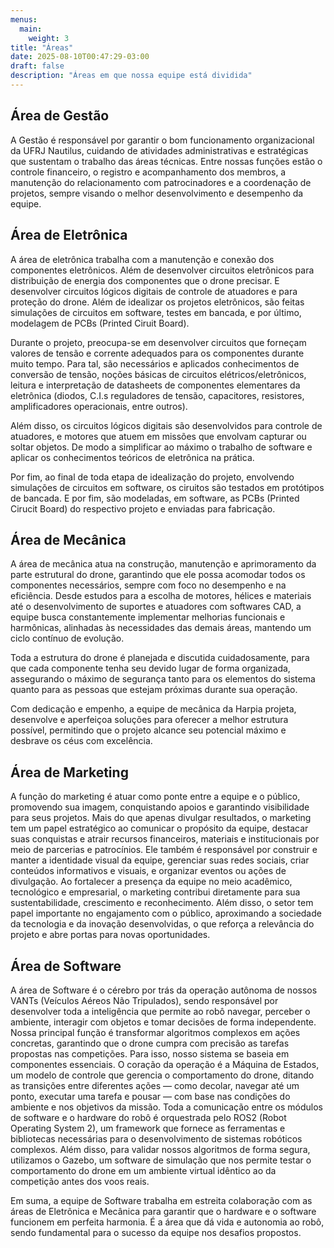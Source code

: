 ```yaml
---
menus:
  main:
    weight: 3
title: "Áreas"
date: 2025-08-10T00:47:29-03:00
draft: false
description: "Áreas em que nossa equipe está dividida"
---
```


<section>

## Área de Gestão

A Gestão é responsável por garantir o bom funcionamento organizacional da UFRJ Nautilus, cuidando de atividades administrativas e estratégicas que sustentam o trabalho das áreas técnicas. Entre nossas funções estão o controle financeiro, o registro e acompanhamento dos membros, a manutenção do relacionamento com patrocinadores e a coordenação de projetos, sempre visando o melhor desenvolvimento e desempenho da equipe.

</section>

<section>

## Área de Eletrônica

A área de eletrônica trabalha com a manutenção e conexão dos componentes eletrônicos. Além de  desenvolver circuitos eletrônicos para distribuição de energia dos componentes que o drone precisar. E desenvolver circuitos lógicos digitais de controle de atuadores e para proteção do drone. Além de idealizar os projetos eletrônicos, são feitas simulações de circuitos em software, testes em bancada, e por último, modelagem de PCBs (Printed Ciruit Board).

Durante o projeto, preocupa-se em desenvolver circuitos que forneçam valores de tensão e corrente adequados para os componentes durante muito tempo. Para tal, são necessários e aplicados conhecimentos de conversão de tensão, noções básicas de circuitos elétricos/eletrônicos, leitura e interpretação de datasheets de componentes elementares da eletrônica (diodos, C.I.s reguladores de tensão, capacitores, resistores, amplificadores operacionais, entre outros).

Além disso, os circuitos lógicos digitais são desenvolvidos para controle de atuadores, e motores que atuem em missões que envolvam capturar ou soltar objetos. De modo a simplificar ao máximo o trabalho de software e aplicar os conhecimentos teóricos de eletrônica na prática. 

Por fim, ao final de toda etapa de idealização do projeto, envolvendo simulações de circuitos em software, os ciruitos são testados em protótipos de bancada. E por fim, são modeladas, em software, as PCBs (Printed Cirucit Board) do respectivo projeto e enviadas para fabricação.

</section>

<section>

## Área de Mecânica

A área de mecânica atua na construção, manutenção e aprimoramento da parte estrutural do drone, garantindo que ele possa acomodar todos os componentes necessários, sempre com foco no desempenho e na eficiência. Desde estudos para a escolha de motores, hélices e materiais até o desenvolvimento de suportes e atuadores com softwares CAD, a equipe busca constantemente implementar melhorias funcionais e harmônicas, alinhadas às necessidades das demais áreas, mantendo um ciclo contínuo de evolução.

Toda a estrutura do drone é planejada e discutida cuidadosamente, para que cada componente tenha seu devido lugar de forma organizada, assegurando o máximo de segurança tanto para os elementos do sistema quanto para as pessoas que estejam próximas durante sua operação.

Com dedicação e empenho, a equipe de mecânica da Harpia projeta, desenvolve e aperfeiçoa soluções para oferecer a melhor estrutura possível, permitindo que o projeto alcance seu potencial máximo e desbrave os céus com excelência.

</section>

<section>

## Área de Marketing

A função do marketing é atuar como ponte entre a equipe e o público, promovendo sua imagem, conquistando apoios e garantindo visibilidade para seus projetos. Mais do que apenas divulgar resultados, o marketing tem um papel estratégico ao comunicar o propósito da equipe, destacar suas conquistas e atrair recursos financeiros, materiais e institucionais por meio de parcerias e patrocínios. Ele também é responsável por construir e manter a identidade visual da equipe, gerenciar suas redes sociais, criar conteúdos informativos e visuais, e organizar eventos ou ações de divulgação. Ao fortalecer a presença da equipe no meio acadêmico, tecnológico e empresarial, o marketing contribui diretamente para sua sustentabilidade, crescimento e reconhecimento. Além disso, o setor tem papel importante no engajamento com o público, aproximando a sociedade da tecnologia e da inovação desenvolvidas, o que reforça a relevância do projeto e abre portas para novas oportunidades.

</section>

<section>

## Área de Software

A área de Software é o cérebro por trás da operação autônoma de nossos VANTs (Veículos Aéreos Não Tripulados), sendo responsável por desenvolver toda a inteligência que permite ao robô navegar, perceber o ambiente, interagir com objetos e tomar decisões de forma independente. Nossa principal função é transformar algoritmos complexos em ações concretas, garantindo que o drone cumpra com precisão as tarefas propostas nas competições.
Para isso, nosso sistema se baseia em componentes essenciais. O coração da operação é a Máquina de Estados, um modelo de controle que gerencia o comportamento do drone, ditando as transições entre diferentes ações — como decolar, navegar até um ponto, executar uma tarefa e pousar — com base nas condições do ambiente e nos objetivos da missão.
Toda a comunicação entre os módulos de software e o hardware do robô é orquestrada pelo ROS2 (Robot Operating System 2), um framework que fornece as ferramentas e bibliotecas necessárias para o desenvolvimento de sistemas robóticos complexos. Além disso, para validar nossos algoritmos de forma segura, utilizamos o Gazebo, um software de simulação que nos permite testar o comportamento do drone em um ambiente virtual idêntico ao da competição antes dos voos reais.

Em suma, a equipe de Software trabalha em estreita colaboração com as áreas de Eletrônica e Mecânica para garantir que o hardware e o software funcionem em perfeita harmonia. É a área que dá vida e autonomia ao robô, sendo fundamental para o sucesso da equipe nos desafios propostos.

</section>


